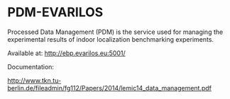 # PDM-EVARILOS

Processed Data Management (PDM) is the service used for managing the experimental results of indoor localization benchmarking experiments.

Available at: http://ebp.evarilos.eu:5001/

Documentation:

http://www.tkn.tu-berlin.de/fileadmin/fg112/Papers/2014/lemic14_data_management.pdf
